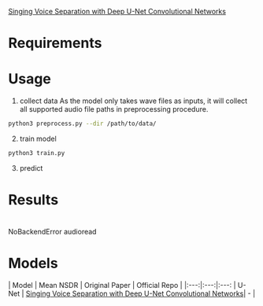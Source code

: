 
[Singing Voice Separation with Deep U-Net Convolutional Networks](https://ismir2017.smcnus.org/wp-content/uploads/2017/10/171_Paper.pdf)

# Requirements

# Usage
1. collect data
As the model only takes wave files as inputs, it will collect all supported audio file paths in preprocessing procedure.
```bash
python3 preprocess.py --dir /path/to/data/
```
2. train model
```bash
python3 train.py
```
3. predict
# Results

#
NoBackendError audioread

# Models
| Model | Mean NSDR | Original Paper | Official Repo |
|:---:|:---:|:---: |
U-Net | [Singing Voice Separation with Deep U-Net Convolutional Networks](https://ismir2017.smcnus.org/wp-content/uploads/2017/10/171_Paper.pdf)| - |